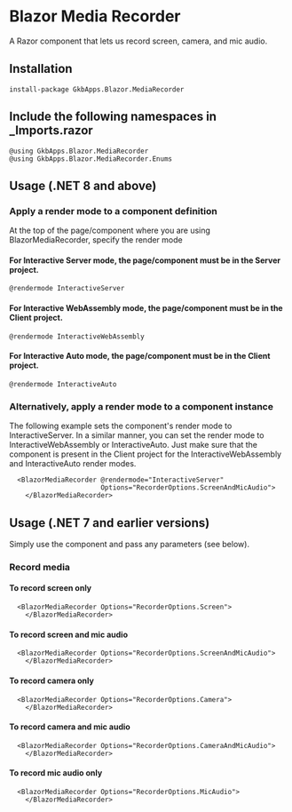 # Blazor Media Recorder

A Razor component that lets us record screen, camera, and mic audio.

## Installation

```
install-package GkbApps.Blazor.MediaRecorder
```

## Include the following namespaces in _Imports.razor

```
@using GkbApps.Blazor.MediaRecorder
@using GkbApps.Blazor.MediaRecorder.Enums
```

## Usage (.NET 8 and above)

### Apply a render mode to a component definition

At the top of the page/component where you are using BlazorMediaRecorder, specify the render mode

#### For Interactive Server mode, the page/component must be in the Server project.

```
@rendermode InteractiveServer
```

#### For Interactive WebAssembly mode, the page/component must be in the Client project.

```
@rendermode InteractiveWebAssembly
```

#### For Interactive Auto mode, the page/component must be in the Client project.

```
@rendermode InteractiveAuto
```

### Alternatively, apply a render mode to a component instance

The following example sets the component's render mode to InteractiveServer. In a similar manner, you can set the render mode to InteractiveWebAssembly or InteractiveAuto. Just make sure that the component is present in the Client project for the InteractiveWebAssembly and InteractiveAuto render modes.

```
  <BlazorMediaRecorder @rendermode="InteractiveServer"
                       Options="RecorderOptions.ScreenAndMicAudio">
    </BlazorMediaRecorder>
```

## Usage (.NET 7 and earlier versions)

Simply use the component and pass any parameters (see below).

### Record media

#### To record screen only

```
  <BlazorMediaRecorder Options="RecorderOptions.Screen">
    </BlazorMediaRecorder>
```

#### To record screen and mic audio

```
  <BlazorMediaRecorder Options="RecorderOptions.ScreenAndMicAudio">
    </BlazorMediaRecorder>
```

#### To record camera only

```
  <BlazorMediaRecorder Options="RecorderOptions.Camera">
    </BlazorMediaRecorder>
```

#### To record camera and mic audio

```
  <BlazorMediaRecorder Options="RecorderOptions.CameraAndMicAudio">
    </BlazorMediaRecorder>
```

#### To record mic audio only

```
  <BlazorMediaRecorder Options="RecorderOptions.MicAudio">
    </BlazorMediaRecorder>
```

